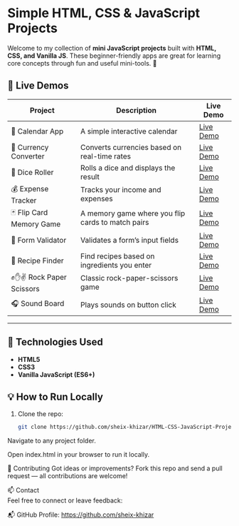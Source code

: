 # Simple HTML, CSS & JavaScript Projects

Welcome to my collection of **mini JavaScript projects** built with **HTML, CSS, and Vanilla JS**. These beginner-friendly apps are great for learning core concepts through fun and useful mini-tools. 🎯

## 🔗 Live Demos

| Project                        | Description                                      | Live Demo |
|---------------------------------|--------------------------------------------------|-----------|
| 📅 Calendar App                | A simple interactive calendar                   | [Live Demo](https://calendar-app-indol-gamma.vercel.app/) |
| 💱 Currency Converter          | Converts currencies based on real-time rates     | [Live Demo](https://currency-converter-xi-orcin.vercel.app/) |
| 🎲 Dice Roller                 | Rolls a dice and displays the result            | [Live Demo](https://dice-roller-green-tau.vercel.app/) |
| 💰 Expense Tracker             | Tracks your income and expenses                 | [Live Demo](https://expense-tracker-tau-woad.vercel.app/) |
| 🃏 Flip Card Memory Game       | A memory game where you flip cards to match pairs| [Live Demo](https://flip-card-memory-game-sigma.vercel.app/) |
| 📝 Form Validator              | Validates a form’s input fields                 | [Live Demo](https://form-validator-ashen.vercel.app/) |
| 🍲 Recipe Finder               | Find recipes based on ingredients you enter     | [Live Demo](https://recipe-finder-two-coral.vercel.app/) |
| ✊✋✌️ Rock Paper Scissors      | Classic rock-paper-scissors game                | [Live Demo](https://rock-paper-scissors-beryl-one-85.vercel.app/) |
| 🎧 Sound Board                 | Plays sounds on button click                    | [Live Demo](https://sound-board-swart.vercel.app/) |

---

## 🧰 Technologies Used

- **HTML5**
- **CSS3**
- **Vanilla JavaScript (ES6+)**


## 💡 How to Run Locally

1. Clone the repo:
   ```bash
   git clone https://github.com/sheix-khizar/HTML-CSS-JavaScript-Projects-2.git

Navigate to any project folder.

Open index.html in your browser to run it locally.

🤝 Contributing
Got ideas or improvements?
Fork this repo and send a pull request — all contributions are welcome!


📫 Contact 
<br>
Feel free to connect or leave feedback:


📬 GitHub Profile: https://github.com/sheix-khizar

